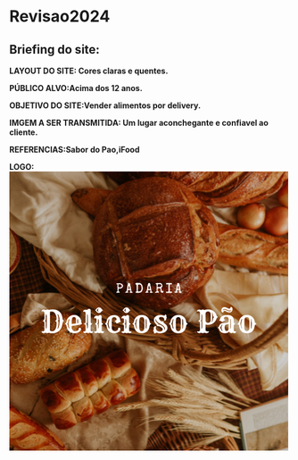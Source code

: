 # Revisao2024
## Briefing do site:
 **LAYOUT DO SITE: Cores claras e quentes.**

 **PÚBLICO ALVO:Acima dos 12 anos.**

 **OBJETIVO DO SITE:Vender alimentos por delivery.**

 **IMGEM A SER TRANSMITIDA: Um lugar aconchegante e confiavel ao cliente.**

 **REFERENCIAS:Sabor do Pao,iFood**
 
 **LOGO:![alt text](image.png)**
 
